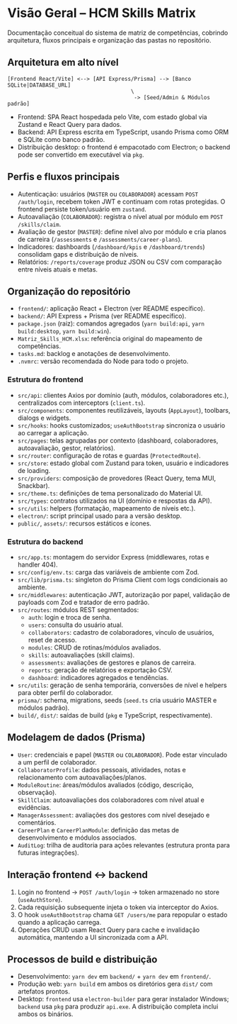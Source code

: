 # Visão Geral – HCM Skills Matrix

Documentação conceitual do sistema de matriz de competências, cobrindo arquitetura, fluxos principais e organização das
pastas no repositório.

## Arquitetura em alto nível
```
[Frontend React/Vite] <--> [API Express/Prisma] --> [Banco SQLite|DATABASE_URL]
                                       \
                                        -> [Seed/Admin & Módulos padrão]
```
- Frontend: SPA React hospedada pelo Vite, com estado global via Zustand e React Query para dados.
- Backend: API Express escrita em TypeScript, usando Prisma como ORM e SQLite como banco padrão.
- Distribuição desktop: o frontend é empacotado com Electron; o backend pode ser convertido em executável via `pkg`.

## Perfis e fluxos principais
- Autenticação: usuários (`MASTER` ou `COLABORADOR`) acessam `POST /auth/login`, recebem token JWT e continuam com rotas
  protegidas. O frontend persiste token/usuário em `zustand`.
- Autoavaliação (`COLABORADOR`): registra o nível atual por módulo em `POST /skills/claim`.
- Avaliação de gestor (`MASTER`): define nível alvo por módulo e cria planos de carreira (`/assessments` e
  `/assessments/career-plans`).
- Indicadores: dashboards (`/dashboard/kpis` e `/dashboard/trends`) consolidam gaps e distribuição de níveis.
- Relatórios: `/reports/coverage` produz JSON ou CSV com comparação entre níveis atuais e metas.

## Organização do repositório
- `frontend/`: aplicação React + Electron (ver README específico).
- `backend/`: API Express + Prisma (ver README específico).
- `package.json` (raiz): comandos agregados (`yarn build:api`, `yarn build:desktop`, `yarn build:win`).
- `Matriz_Skills_HCM.xlsx`: referência original do mapeamento de competências.
- `tasks.md`: backlog e anotações de desenvolvimento.
- `.nvmrc`: versão recomendada do Node para todo o projeto.

### Estrutura do frontend
- `src/api`: clientes Axios por domínio (auth, módulos, colaboradores etc.), centralizados com interceptors (`client.ts`).
- `src/components`: componentes reutilizáveis, layouts (`AppLayout`), toolbars, dialogs e widgets.
- `src/hooks`: hooks customizados; `useAuthBootstrap` sincroniza o usuário ao carregar a aplicação.
- `src/pages`: telas agrupadas por contexto (dashboard, colaboradores, autoavaliação, gestor, relatórios).
- `src/router`: configuração de rotas e guardas (`ProtectedRoute`).
- `src/store`: estado global com Zustand para token, usuário e indicadores de loading.
- `src/providers`: composição de provedores (React Query, tema MUI, Snackbar).
- `src/theme.ts`: definições de tema personalizado do Material UI.
- `src/types`: contratos utilizados na UI (domínio e respostas da API).
- `src/utils`: helpers (formatação, mapeamento de níveis etc.).
- `electron/`: script principal usado para a versão desktop.
- `public/`, `assets/`: recursos estáticos e ícones.

### Estrutura do backend
- `src/app.ts`: montagem do servidor Express (middlewares, rotas e handler 404).
- `src/config/env.ts`: carga das variáveis de ambiente com Zod.
- `src/lib/prisma.ts`: singleton do Prisma Client com logs condicionais ao ambiente.
- `src/middlewares`: autenticação JWT, autorização por papel, validação de payloads com Zod e tratador de erro padrão.
- `src/routes`: módulos REST segmentados:
  - `auth`: login e troca de senha.
  - `users`: consulta do usuário atual.
  - `collaborators`: cadastro de colaboradores, vínculo de usuários, reset de acesso.
  - `modules`: CRUD de rotinas/módulos avaliados.
  - `skills`: autoavaliações (skill claims).
  - `assessments`: avaliações de gestores e planos de carreira.
  - `reports`: geração de relatórios e exportação CSV.
  - `dashboard`: indicadores agregados e tendências.
- `src/utils`: geração de senha temporária, conversões de nível e helpers para obter perfil do colaborador.
- `prisma/`: schema, migrations, seeds (`seed.ts` cria usuário MASTER e módulos padrão).
- `build/`, `dist/`: saídas de build (`pkg` e TypeScript, respectivamente).

## Modelagem de dados (Prisma)
- `User`: credenciais e papel (`MASTER` ou `COLABORADOR`). Pode estar vinculado a um perfil de colaborador.
- `CollaboratorProfile`: dados pessoais, atividades, notas e relacionamento com autoavaliações/planos.
- `ModuleRoutine`: áreas/módulos avaliados (código, descrição, observação).
- `SkillClaim`: autoavaliações dos colaboradores com nível atual e evidências.
- `ManagerAssessment`: avaliações dos gestores com nível desejado e comentários.
- `CareerPlan` e `CareerPlanModule`: definição das metas de desenvolvimento e módulos associados.
- `AuditLog`: trilha de auditoria para ações relevantes (estrutura pronta para futuras integrações).

## Interação frontend ↔ backend
1. Login no frontend → `POST /auth/login` → token armazenado no store (`useAuthStore`).
2. Cada requisição subsequente injeta o token via interceptor do Axios.
3. O hook `useAuthBootstrap` chama `GET /users/me` para repopular o estado quando a aplicação carrega.
4. Operações CRUD usam React Query para cache e invalidação automática, mantendo a UI sincronizada com a API.

## Processos de build e distribuição
- Desenvolvimento: `yarn dev` em `backend/` + `yarn dev` em `frontend/`.
- Produção web: `yarn build` em ambos os diretórios gera `dist/` com artefatos prontos.
- Desktop: `frontend` usa `electron-builder` para gerar instalador Windows; `backend` usa `pkg` para produzir
  `api.exe`. A distribuição completa inclui ambos os binários.
